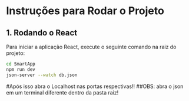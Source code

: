 # Instruções para Rodar o Projeto

## 1. Rodando o React
Para iniciar a aplicação React, execute o seguinte comando na raiz do projeto:

```bash
cd SmartApp
npm run dev
json-server --watch db.json

````

#Após isso abra o Localhost nas portas respectivas!!
##OBS: abra o json em um terminal diferente dentro da pasta raiz!
